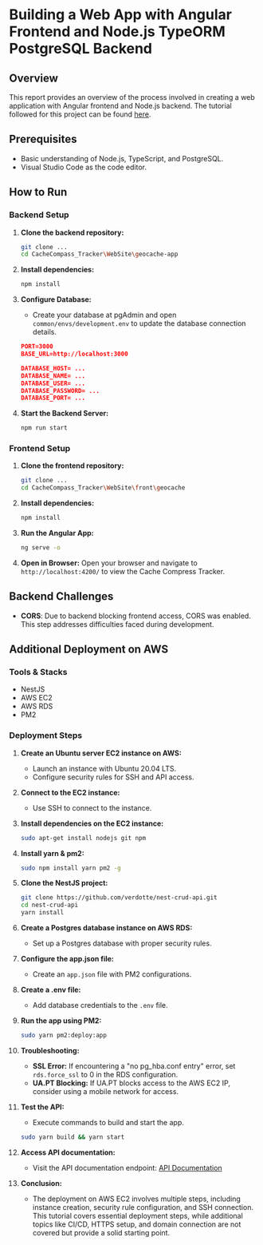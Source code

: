 # Building a Web App with Angular Frontend and Node.js TypeORM PostgreSQL Backend

## Overview
This report provides an overview of the process involved in creating a web application with Angular frontend and Node.js backend. The tutorial followed for this project can be found [here](https://betterprogramming.pub/nest-js-project-with-typeorm-and-postgres-ce6b5afac3be).

## Prerequisites
- Basic understanding of Node.js, TypeScript, and PostgreSQL.
- Visual Studio Code as the code editor.

## How to Run

### Backend Setup
1. **Clone the backend repository:**
    ```bash
    git clone ...
    cd CacheCompass_Tracker\WebSite\geocache-app
    ```

2. **Install dependencies:**
    ```bash
    npm install
    ```

3. **Configure Database:**
    - Create your database at pgAdmin and open `common/envs/development.env` to update the database connection details.
    ```json
    PORT=3000
    BASE_URL=http://localhost:3000

    DATABASE_HOST= ...
    DATABASE_NAME= ...
    DATABASE_USER= ...
    DATABASE_PASSWORD= ...
    DATABASE_PORT= ...
    ```

4. **Start the Backend Server:**
    ```bash
    npm run start
    ```

### Frontend Setup
1. **Clone the frontend repository:**
    ```bash
    git clone ...
    cd CacheCompass_Tracker\WebSite\front\geocache
    ```

2. **Install dependencies:**
    ```bash
    npm install
    ```

3. **Run the Angular App:**
    ```bash
    ng serve -o
    ```

4. **Open in Browser:**
    Open your browser and navigate to `http://localhost:4200/` to view the Cache Compress Tracker.

## Backend Challenges
- **CORS**: Due to backend blocking frontend access, CORS was enabled. This step addresses difficulties faced during development.

## Additional Deployment on AWS
### Tools & Stacks
- NestJS
- AWS EC2
- AWS RDS
- PM2

### Deployment Steps
1. **Create an Ubuntu server EC2 instance on AWS:**
    - Launch an instance with Ubuntu 20.04 LTS.
    - Configure security rules for SSH and API access.

2. **Connect to the EC2 instance:**
    - Use SSH to connect to the instance.

3. **Install dependencies on the EC2 instance:**
    ```bash
    sudo apt-get install nodejs git npm
    ```

4. **Install yarn & pm2:**
    ```bash
    sudo npm install yarn pm2 -g
    ```

5. **Clone the NestJS project:**
    ```bash
    git clone https://github.com/verdotte/nest-crud-api.git
    cd nest-crud-api
    yarn install
    ```

6. **Create a Postgres database instance on AWS RDS:**
    - Set up a Postgres database with proper security rules.

7. **Configure the app.json file:**
    - Create an `app.json` file with PM2 configurations.

8. **Create a .env file:**
    - Add database credentials to the `.env` file.

9. **Run the app using PM2:**
    ```bash
    sudo yarn pm2:deploy:app
    ```

10. **Troubleshooting:**
    - **SSL Error:** If encountering a "no pg_hba.conf entry" error, set `rds.force_ssl` to 0 in the RDS configuration.
    - **UA.PT Blocking:** If UA.PT blocks access to the AWS EC2 IP, consider using a mobile network for access.

11. **Test the API:**
    - Execute commands to build and start the app.
    ```bash
    sudo yarn build && yarn start
    ```

12. **Access API documentation:**
    - Visit the API documentation endpoint: [API Documentation](http://ec2-54-87-3-233.compute-1.amazonaws.com:3000/v1/doc-api)

13. **Conclusion:**
    - The deployment on AWS EC2 involves multiple steps, including instance creation, security rule configuration, and SSH connection. This tutorial covers essential deployment steps, while additional topics like CI/CD, HTTPS setup, and domain connection are not covered but provide a solid starting point.
